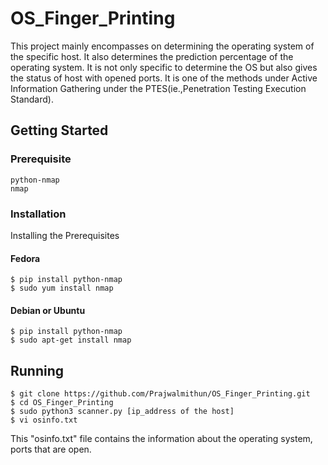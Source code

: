 # OS_Finger_Printing

This project mainly encompasses on determining the operating system of the specific host. It also determines the prediction percentage of the operating system.
It is not only specific to determine the OS but also gives the status of host with opened ports.
It is one of the methods under Active Information Gathering under the PTES(ie.,Penetration Testing Execution Standard). 
## Getting Started
  ### Prerequisite
  ```
  python-nmap
  nmap
  ```
  ### Installation
  Installing the Prerequisites
  #### Fedora
  ```
  $ pip install python-nmap
  $ sudo yum install nmap
  ```
  #### Debian or Ubuntu
  ```
  $ pip install python-nmap
  $ sudo apt-get install nmap
  ```
  ## Running
  ```
  $ git clone https://github.com/Prajwalmithun/OS_Finger_Printing.git
  $ cd OS_Finger_Printing
  $ sudo python3 scanner.py [ip_address of the host]
  $ vi osinfo.txt
  ```
  This "osinfo.txt" file contains the information about the operating system, ports that are open.
